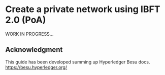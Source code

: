 # Create a private network using IBFT 2.0 (PoA)
WORK IN PROGRESS...

## Acknowledgment
This guide has been developed summing up Hyperledger Besu docs.
https://besu.hyperledger.org/